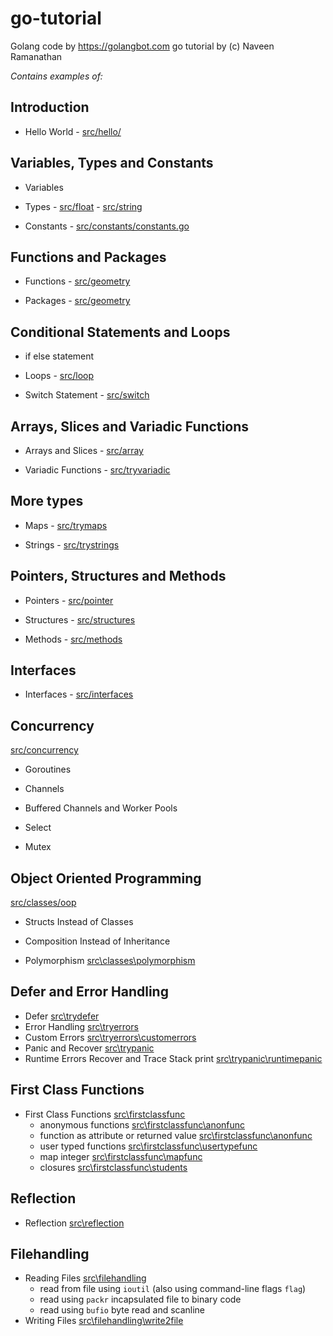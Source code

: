 # go-tutorial

Golang code by https://golangbot.com 
go tutorial by (c) Naveen Ramanathan

*Contains examples of:*

## Introduction

* Hello World - [src/hello/](https://github.com/viktor-bushmin/go-tutorial/tree/master/src/hello)

## Variables, Types and Constants

* Variables

* Types   - [src/float](https://github.com/viktor-bushmin/go-tutorial/tree/master/src/float)
          - [src/string](https://github.com/viktor-bushmin/go-tutorial/tree/master/src/string)

* Constants - [src/constants/constants.go](https://github.com/viktor-bushmin/go-tutorial/tree/master/src/constants)

## Functions and Packages

* Functions - [src/geometry](https://github.com/viktor-bushmin/go-tutorial/tree/master/src/geometry)

* Packages - [src/geometry](https://github.com/viktor-bushmin/go-tutorial/tree/master/src/geometry)

## Conditional Statements and Loops

* if else statement

* Loops - [src/loop](https://github.com/viktor-bushmin/go-tutorial/tree/master/src/loop)

* Switch Statement - [src/switch](https://github.com/viktor-bushmin/go-tutorial/tree/master/src/switch)

## Arrays, Slices and Variadic Functions

* Arrays and Slices - [src/array](https://github.com/viktor-bushmin/go-tutorial/tree/master/src/array)

* Variadic Functions - [src/tryvariadic](https://github.com/viktor-bushmin/go-tutorial/tree/master/src/tryvariadic)

## More types

* Maps - [src/trymaps](https://github.com/viktor-bushmin/go-tutorial/tree/master/src/trymaps)

* Strings - [src/trystrings](https://github.com/viktor-bushmin/go-tutorial/tree/master/src/trystrings)

## Pointers, Structures and Methods
* Pointers - [src/pointer](https://github.com/viktor-bushmin/go-tutorial/tree/master/src/pointer)

* Structures - [src/structures](https://github.com/viktor-bushmin/go-tutorial/tree/master/src/structures)

* Methods - [src/methods](https://github.com/viktor-bushmin/go-tutorial/tree/master/src/methods)

## Interfaces

* Interfaces - [src/interfaces](https://github.com/viktor-bushmin/go-tutorial/tree/master/src/interfaces)

## Concurrency
[src/concurrency](https://github.com/viktor-bushmin/go-tutorial/tree/master/src/concurrency)
* Goroutines

* Channels

* Buffered Channels and Worker Pools

* Select

* Mutex

## Object Oriented Programming
[src/classes/oop](https://github.com/viktor-bushmin/go-tutorial/tree/master/src/classes/oop)

* Structs Instead of Classes

* Composition Instead of Inheritance

* Polymorphism [src\classes\polymorphism](https://github.com/viktor-bushmin/go-tutorial/tree/master/src/classes/polymorphism)

## Defer and Error Handling
* Defer [src\trydefer](https://github.com/viktor-bushmin/go-tutorial/tree/master/src/trydefer)
* Error Handling [src\tryerrors](https://github.com/viktor-bushmin/go-tutorial/tree/master/src/tryerrors)
* Custom Errors [src\tryerrors\customerrors](https://github.com/viktor-bushmin/go-tutorial/tree/master/src/tryerrors/customerrors)
* Panic and Recover [src\trypanic](https://github.com/viktor-bushmin/go-tutorial/tree/master/src/trypanic)
 * Runtime Errors Recover and Trace Stack print [src\trypanic\runtimepanic](https://github.com/viktor-bushmin/go-tutorial/tree/master/src/trypanic/runtimepanic)

## First Class Functions
* First Class Functions [src\firstclassfunc](https://github.com/viktor-bushmin/go-tutorial/tree/master/src/firstclassfunc)
    * anonymous functions [src\firstclassfunc\anonfunc](https://github.com/viktor-bushmin/go-tutorial/tree/master/src/firstclassfunc/anonfunc)
    * function as attribute or returned value [src\firstclassfunc\anonfunc](https://github.com/viktor-bushmin/go-tutorial/tree/master/src/firstclassfunc/anonfunc)
    * user typed functions [src\firstclassfunc\usertypefunc](https://github.com/viktor-bushmin/go-tutorial/tree/master/src/firstclassfunc/usertypefunc)
    * map integer [src\firstclassfunc\mapfunc](https://github.com/viktor-bushmin/go-tutorial/tree/master/src/firstclassfunc/mapfunc)
    * closures [src\firstclassfunc\students](https://github.com/viktor-bushmin/go-tutorial/tree/master/src/firstclassfunc/students)

## Reflection
* Reflection [src\reflection](https://github.com/viktor-bushmin/go-tutorial/tree/master/src/firstclassfunc/reflection)

## Filehandling
* Reading Files [src\filehandling](https://github.com/viktor-bushmin/go-tutorial/tree/master/src/firstclassfunc/filehandling)
   * read from file using `ioutil` (also using command-line flags `flag`)
   * read using  `packr` incapsulated file to binary code
   * read using `bufio` byte read and scanline
* Writing Files [src\filehandling\write2file](https://github.com/viktor-bushmin/go-tutorial/tree/master/src/firstclassfunc/write2file)